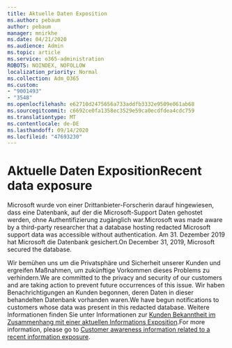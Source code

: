 ```yaml
---
title: Aktuelle Daten Exposition
ms.author: pebaum
author: pebaum
manager: mnirkhe
ms.date: 04/21/2020
ms.audience: Admin
ms.topic: article
ms.service: o365-administration
ROBOTS: NOINDEX, NOFOLLOW
localization_priority: Normal
ms.collection: Adm_O365
ms.custom:
- "9001493"
- "3548"
ms.openlocfilehash: e62710d2475656a733addfb3332e9509e061ab68
ms.sourcegitcommit: c6692ce0fa1358ec3529e59ca0ecdfdea4cdc759
ms.translationtype: MT
ms.contentlocale: de-DE
ms.lasthandoff: 09/14/2020
ms.locfileid: "47693230"
---
```

# <a name="recent-data-exposure"></a><span data-ttu-id="257f1-102">Aktuelle Daten Exposition</span><span class="sxs-lookup"><span data-stu-id="257f1-102">Recent data exposure</span></span>

<span data-ttu-id="257f1-103">Microsoft wurde von einer Drittanbieter-Forscherin darauf hingewiesen, dass eine Datenbank, auf der die Microsoft-Support Daten gehostet werden, ohne Authentifizierung zugänglich war.</span><span class="sxs-lookup"><span data-stu-id="257f1-103">Microsoft was made aware by a third-party researcher that a database hosting redacted Microsoft support data was accessible without authentication.</span></span> <span data-ttu-id="257f1-104">Am 31. Dezember 2019 hat Microsoft die Datenbank gesichert.</span><span class="sxs-lookup"><span data-stu-id="257f1-104">On December 31, 2019, Microsoft secured the database.</span></span>

<span data-ttu-id="257f1-105">Wir bemühen uns um die Privatsphäre und Sicherheit unserer Kunden und ergreifen Maßnahmen, um zukünftige Vorkommen dieses Problems zu verhindern.</span><span class="sxs-lookup"><span data-stu-id="257f1-105">We are committed to the privacy and security of our customers and are taking action to prevent future occurrences of this issue.</span></span> <span data-ttu-id="257f1-106">Wir haben Benachrichtigungen an Kunden begonnen, deren Daten in dieser behandelten Datenbank vorhanden waren.</span><span class="sxs-lookup"><span data-stu-id="257f1-106">We have begun notifications to customers whose data was present in this redacted database.</span></span> <span data-ttu-id="257f1-107">Weitere Informationen finden Sie unter Informationen zur [Kunden Bekanntheit im Zusammenhang mit einer aktuellen Informations Exposition](https://aka.ms/privacyinfo).</span><span class="sxs-lookup"><span data-stu-id="257f1-107">For more information, please go to [Customer awareness information related to a recent information exposure](https://aka.ms/privacyinfo).</span></span>
